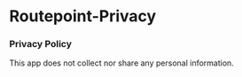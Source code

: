 # Routepoint-Privacy

### Privacy Policy
This app does not collect nor share any personal information.

